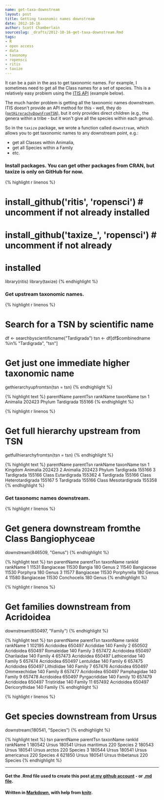 ```yaml
---
name: get-taxa-downstream
layout: post
title: Getting taxonomic names downstream
date: 2012-10-16
author: Scott Chamberlain
sourceslug: _drafts/2012-10-16-get-taxa-downstream.Rmd
tags: 
- R
- open access
- data
- taxonomy
- ropensci
- ritis
- taxize
---
```


It can be a pain in the ass to get taxonomic names. For example, I sometimes need to get all the Class names for a set of species.  This is a relatively easy problem using the [ITIS API](http://www.itis.gov/ws_description.html) (example below).  

The much harder problem is getting all the taxonomic names downstream. ITIS doesn't provide an API method for this - well, they do ([`getHirerachyDownFromTSN`](http://www.itis.gov/ws_hierApiDescription.html#getHierarchyDn)), but it only provides direct children (e.g., the genera within a tribe - but it won't give all the species within each genus).  

So in the `taxize` package, we wrote a function called `downstream`, which allows you to get taxonomic names to any downstream point, e.g.:

+ get all Classes within Animalia,
+ get all Species within a Family
+ etc.

### Install packages.  You can get other packages from CRAN, but taxize is only on GitHub for now. 

{% highlight r linenos %}
# install_github('ritis', 'ropensci') # uncomment if not already installed
# install_github('taxize_', 'ropensci') # uncomment if not already
# installed
library(ritis)
library(taxize)
{% endhighlight %}


### Get upstream taxonomic names.

{% highlight r linenos %}
# Search for a TSN by scientific name
df <- searchbyscientificname("Tardigrada")
tsn <- df[df$combinedname %in% "Tardigrada", "tsn"]

# Get just one immediate higher taxonomic name
gethierarchyupfromtsn(tsn = tsn)
{% endhighlight %}



{% highlight text %}
  parentName parentTsn rankName  taxonName    tsn
1   Animalia    202423   Phylum Tardigrada 155166
{% endhighlight %}



{% highlight r linenos %}

# Get full hierarchy upstream from TSN
getfullhierarchyfromtsn(tsn = tsn)
{% endhighlight %}



{% highlight text %}
  parentName parentTsn rankName        taxonName    tsn
1                       Kingdom         Animalia 202423
2   Animalia    202423   Phylum       Tardigrada 155166
3 Tardigrada    155166    Class     Eutardigrada 155362
4 Tardigrada    155166    Class Heterotardigrada 155167
5 Tardigrada    155166    Class   Mesotardigrada 155358
{% endhighlight %}


### Get taxonomc names downstream.

{% highlight r linenos %}
# Get genera downstream fromthe Class Bangiophyceae
downstream(846509, "Genus")
{% endhighlight %}



{% highlight text %}
    tsn parentName parentTsn   taxonName rankId rankName
1 11531 Bangiaceae     11530      Bangia    180    Genus
2 11540 Bangiaceae     11530    Porphyra    180    Genus
3 11577 Bangiaceae     11530 Porphyrella    180    Genus
4 11580 Bangiaceae     11530 Conchocelis    180    Genus
{% endhighlight %}



{% highlight r linenos %}

# Get families downstream from Acridoidea
downstream(650497, "Family")
{% endhighlight %}



{% highlight text %}
      tsn parentName parentTsn      taxonName rankId rankName
1  102195 Acridoidea    650497      Acrididae    140   Family
2  650502 Acridoidea    650497     Romaleidae    140   Family
3  657472 Acridoidea    650497    Charilaidae    140   Family
4  657473 Acridoidea    650497   Lathiceridae    140   Family
5  657474 Acridoidea    650497     Lentulidae    140   Family
6  657475 Acridoidea    650497    Lithidiidae    140   Family
7  657476 Acridoidea    650497   Ommexechidae    140   Family
8  657477 Acridoidea    650497    Pamphagidae    140   Family
9  657478 Acridoidea    650497  Pyrgacrididae    140   Family
10 657479 Acridoidea    650497    Tristiridae    140   Family
11 657492 Acridoidea    650497 Dericorythidae    140   Family
{% endhighlight %}



{% highlight r linenos %}

# Get species downstream from Ursus
downstream(180541, "Species")
{% endhighlight %}



{% highlight text %}
     tsn parentName parentTsn        taxonName rankId rankName
1 180542      Ursus    180541  Ursus maritimus    220  Species
2 180543      Ursus    180541     Ursus arctos    220  Species
3 180544      Ursus    180541 Ursus americanus    220  Species
4 621850      Ursus    180541 Ursus thibetanus    220  Species
{% endhighlight %}


*********
#### Get the .Rmd file used to create this post [at my github account](https://github.com/sckott/sckott.github.com/tree/master/_drafts/2012-10-16-get-taxa-downstream.Rmd) - or [.md file](https://github.com/sckott/sckott.github.com/tree/master/_posts/2012-10-16-get-taxa-downstream.md).

#### Written in [Markdown](http://daringfireball.net/projects/markdown/), with help from [knitr](http://yihui.name/knitr/).
